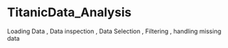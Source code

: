 # TitanicData_Analysis
Loading Data , Data inspection  , Data Selection  , Filtering  , handling missing data  
